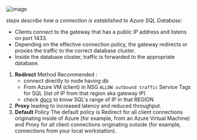 ![image](https://github.com/user-attachments/assets/519fc147-a7d8-41b4-8855-6cf1b785fc71)

_steps describe how a connection is established to Azure SQL Database:_

- Clients connect to the gateway that has a public IP address and listens on port 1433.
- Depending on the effective connection policy, the gateway redirects or proxies the traffic to the correct database cluster.
- Inside the database cluster, traffic is forwarded to the appropriate database.
1. **Redirect** Method Recommended :
   - connect directly to node having db
   - From Azure VM (client) in NSG `ALLOW outbound traffic` Service Tags for SQL (list of IP from that region aka gateway IP)
   - check [docs](https://www.microsoft.com/download/details.aspx?id=56519) to know SQL's range of IP in that REGION
2. **Proxy**
 leading to increased latency and reduced throughput. 
3. **Default** Policy
   The default policy is Redirect for all client connections originating inside of Azure (for example, from an Azure Virtual Machine) and Proxy for all client connections originating outside (for example, connections from your local workstation).

